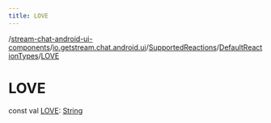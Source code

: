 ```yaml
---
title: LOVE
---
```

/[stream-chat-android-ui-components](../../../index.md)/[io.getstream.chat.android.ui](../../index.md)/[SupportedReactions](../index.md)/[DefaultReactionTypes](index.md)/[LOVE](LOVE.md)  
  
  
  
# LOVE  
const val [LOVE](LOVE.md): [String](https://kotlinlang.org/api/latest/jvm/stdlib/kotlin/-string/index.html)
